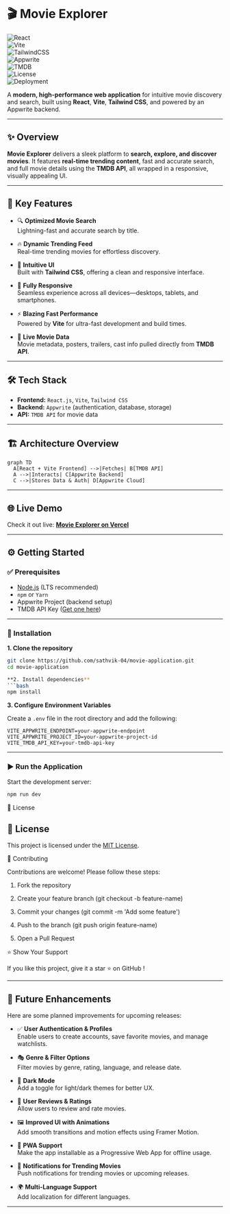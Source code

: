 # 🎬 Movie Explorer  

![React](https://img.shields.io/badge/React-18-blue?logo=react)  
![Vite](https://img.shields.io/badge/Vite-4.0-yellow?logo=vite)  
![TailwindCSS](https://img.shields.io/badge/TailwindCSS-3.0-38BDF8?logo=tailwind-css)  
![Appwrite](https://img.shields.io/badge/Appwrite-Backend-F02E65?logo=appwrite)  
![TMDB](https://img.shields.io/badge/TMDB-API-orange?logo=themoviedatabase)  
![License](https://img.shields.io/badge/License-MIT-green)  
![Deployment](https://img.shields.io/badge/Deployed-Vercel-black?logo=vercel)  

A **modern, high-performance web application** for intuitive movie discovery and search, built using **React**, **Vite**, **Tailwind CSS**, and powered by an Appwrite backend.

---

## ✨ Overview  

**Movie Explorer** delivers a sleek platform to **search, explore, and discover movies**. It features **real-time trending content**, fast and accurate search, and full movie details using the **TMDB API**, all wrapped in a responsive, visually appealing UI.

---

## 🚀 Key Features  

- 🔍 **Optimized Movie Search**  
  Lightning-fast and accurate search by title.

- 🔥 **Dynamic Trending Feed**  
  Real-time trending movies for effortless discovery.

- 🎨 **Intuitive UI**  
  Built with **Tailwind CSS**, offering a clean and responsive interface.

- 📱 **Fully Responsive**  
  Seamless experience across all devices—desktops, tablets, and smartphones.

- ⚡ **Blazing Fast Performance**  
  Powered by **Vite** for ultra-fast development and build times.

- 📡 **Live Movie Data**  
  Movie metadata, posters, trailers, cast info pulled directly from **TMDB API**.

---

## 🛠 Tech Stack  

- **Frontend:** `React.js`, `Vite`, `Tailwind CSS`  
- **Backend:** `Appwrite` (authentication, database, storage)  
- **API:** `TMDB API` for movie data  

---

## 🏗 Architecture Overview  

```mermaid
graph TD
  A[React + Vite Frontend] -->|Fetches| B[TMDB API]
  A -->|Interacts| C[Appwrite Backend]
  C -->|Stores Data & Auth| D[Appwrite Cloud]
```
---

## 🌐 Live Demo  

Check it out live: [**Movie Explorer on Vercel**](https://movie-application-chi-khaki.vercel.app/)

---

## ⚙️ Getting Started  

### ✅ Prerequisites  

- [Node.js](https://nodejs.org/) (LTS recommended)  
- `npm` or `Yarn`  
- Appwrite Project (backend setup)  
- TMDB API Key ([Get one here](https://www.themoviedb.org/))  

---

### 📂 Installation  

**1. Clone the repository**
```bash
git clone https://github.com/sathvik-04/movie-application.git
cd movie-application

**2. Install dependencies**
```bash
npm install
```

**3. Configure Environment Variables**

Create a `.env` file in the root directory and add the following:

```env
VITE_APPWRITE_ENDPOINT=your-appwrite-endpoint
VITE_APPWRITE_PROJECT_ID=your-appwrite-project-id
VITE_TMDB_API_KEY=your-tmdb-api-key
```
---

### ▶️ Run the Application

Start the development server:

```bash
npm run dev
```
📜 License

## 📄 License
This project is licensed under the [MIT License](LICENSE).


🤝 Contributing

Contributions are welcome! Please follow these steps:

 1. Fork the repository

 2. Create your feature branch (git checkout -b feature-name)

 3. Commit your changes (git commit -m 'Add some feature')

 4. Push to the branch (git push origin feature-name)

 5. Open a Pull Request

⭐ Show Your Support

If you like this project, give it a star ⭐ on GitHub
!





---

## 🔮 Future Enhancements

Here are some planned improvements for upcoming releases:

- ✅ **User Authentication & Profiles**  
  Enable users to create accounts, save favorite movies, and manage watchlists.

- 🎭 **Genre & Filter Options**  
  Filter movies by genre, rating, language, and release date.

- 🌙 **Dark Mode**  
  Add a toggle for light/dark themes for better UX.

- 💬 **User Reviews & Ratings**  
  Allow users to review and rate movies.

- 🖼 **Improved UI with Animations**  
  Add smooth transitions and motion effects using Framer Motion.

- 📲 **PWA Support**  
  Make the app installable as a Progressive Web App for offline usage.

- 🔔 **Notifications for Trending Movies**  
  Push notifications for trending movies or upcoming releases.

- 🌍 **Multi-Language Support**  
  Add localization for different languages.

---


